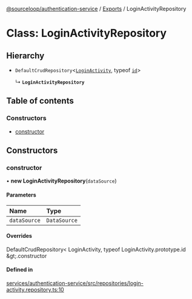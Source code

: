[@sourceloop/authentication-service](../README.md) / [Exports](../modules.md) / LoginActivityRepository

# Class: LoginActivityRepository

## Hierarchy

- `DefaultCrudRepository`<[`LoginActivity`](LoginActivity.md), typeof [`id`](LoginActivity.md#id)\>

  ↳ **`LoginActivityRepository`**

## Table of contents

### Constructors

- [constructor](LoginActivityRepository.md#constructor)

## Constructors

### constructor

• **new LoginActivityRepository**(`dataSource`)

#### Parameters

| Name | Type |
| :------ | :------ |
| `dataSource` | `DataSource` |

#### Overrides

DefaultCrudRepository&lt;
  LoginActivity,
  typeof LoginActivity.prototype.id
\&gt;.constructor

#### Defined in

[services/authentication-service/src/repositories/login-activity.repository.ts:10](https://github.com/sourcefuse/loopback4-microservice-catalog/blob/00e854d46/services/authentication-service/src/repositories/login-activity.repository.ts#L10)
